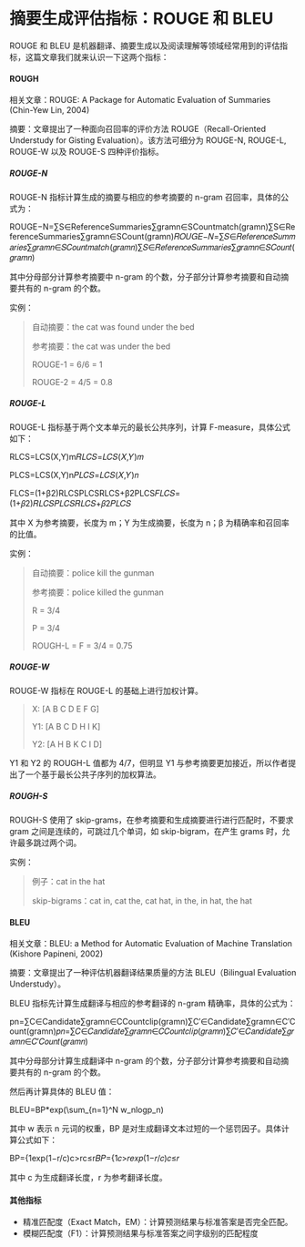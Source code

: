 # 摘要生成评估指标：ROUGE 和 BLEU

ROUGE 和 BLEU 是机器翻译、摘要生成以及阅读理解等领域经常用到的评估指标，这篇文章我们就来认识一下这两个指标：

#### ROUGH



相关文章：ROUGE: A Package for Automatic Evaluation of Summaries (Chin-Yew Lin, 2004)

摘要：文章提出了一种面向召回率的评价方法 ROUGE（Recall-Oriented Understudy for Gisting Evaluation）。该方法可细分为 ROUGE-N, ROUGE-L, ROUGE-W 以及 ROUGE-S 四种评价指标。

##### ROUGE-N

ROUGE-N 指标计算生成的摘要与相应的参考摘要的 n-gram 召回率，具体的公式为：

ROUGE−N=∑S∈ReferenceSummaries∑gramn∈SCountmatch(gramn)∑S∈ReferenceSummaries∑gramn∈SCount(gramn)𝑅𝑂𝑈𝐺𝐸−𝑁=∑𝑆∈𝑅𝑒𝑓𝑒𝑟𝑒𝑛𝑐𝑒𝑆𝑢𝑚𝑚𝑎𝑟𝑖𝑒𝑠∑𝑔𝑟𝑎𝑚𝑛∈𝑆𝐶𝑜𝑢𝑛𝑡𝑚𝑎𝑡𝑐ℎ(𝑔𝑟𝑎𝑚𝑛)∑𝑆∈𝑅𝑒𝑓𝑒𝑟𝑒𝑛𝑐𝑒𝑆𝑢𝑚𝑚𝑎𝑟𝑖𝑒𝑠∑𝑔𝑟𝑎𝑚𝑛∈𝑆𝐶𝑜𝑢𝑛𝑡(𝑔𝑟𝑎𝑚𝑛)

其中分母部分计算参考摘要中 n-gram 的个数，分子部分计算参考摘要和自动摘要共有的 n-gram 的个数。

实例：

> 自动摘要：the cat was found under the bed
>
> 参考摘要：the cat was under the bed
>
> ROUGE-1 = 6/6 = 1
>
> ROUGE-2 = 4/5 = 0.8

##### ROUGE-L

ROUGE-L 指标基于两个文本单元的最长公共序列，计算 F-measure，具体公式如下：

RLCS=LCS(X,Y)m𝑅𝐿𝐶𝑆=𝐿𝐶𝑆(𝑋,𝑌)𝑚

PLCS=LCS(X,Y)n𝑃𝐿𝐶𝑆=𝐿𝐶𝑆(𝑋,𝑌)𝑛

FLCS=(1+β2)RLCSPLCSRLCS+β2PLCS𝐹𝐿𝐶𝑆=(1+𝛽2)𝑅𝐿𝐶𝑆𝑃𝐿𝐶𝑆𝑅𝐿𝐶𝑆+𝛽2𝑃𝐿𝐶𝑆

其中 X 为参考摘要，长度为 m；Y 为生成摘要，长度为 n；β 为精确率和召回率的比值。

实例：

> 自动摘要：police kill the gunman
>
> 参考摘要：police killed the gunman
>
> R = 3/4
>
> P = 3/4
>
> ROUGH-L = F = 3/4 = 0.75

##### ROUGE-W

ROUGE-W 指标在 ROUGE-L 的基础上进行加权计算。

> X: [A B C D E F G]
>
> Y1: [A B C D H I K]
>
> Y2: [A H B K C I D]

Y1 和 Y2 的 ROUGH-L 值都为 4/7，但明显 Y1 与参考摘要更加接近，所以作者提出了一个基于最长公共子序列的加权算法。

##### ROUGH-S

ROUGH-S 使用了 skip-grams，在参考摘要和生成摘要进行进行匹配时，不要求 gram 之间是连续的，可跳过几个单词，如 skip-bigram，在产生 grams 时，允许最多跳过两个词。

实例：

> 例子：cat in the hat
>
> skip-bigrams：cat in, cat the, cat hat, in the, in hat, the hat

#### BLEU



相关文章：BLEU: a Method for Automatic Evaluation of Machine Translation (Kishore Papineni, 2002)

摘要：文章提出了一种评估机器翻译结果质量的方法 BLEU（Bilingual Evaluation Understudy）。

BLEU 指标先计算生成翻译与相应的参考翻译的 n-gram 精确率，具体的公式为：

pn=∑C∈Candidate∑gramn∈CCountclip(gramn)∑C′∈Candidate∑gramn∈C′Count(gramn)𝑝𝑛=∑𝐶∈𝐶𝑎𝑛𝑑𝑖𝑑𝑎𝑡𝑒∑𝑔𝑟𝑎𝑚𝑛∈𝐶𝐶𝑜𝑢𝑛𝑡𝑐𝑙𝑖𝑝(𝑔𝑟𝑎𝑚𝑛)∑𝐶′∈𝐶𝑎𝑛𝑑𝑖𝑑𝑎𝑡𝑒∑𝑔𝑟𝑎𝑚𝑛∈𝐶′𝐶𝑜𝑢𝑛𝑡(𝑔𝑟𝑎𝑚𝑛)

其中分母部分计算生成翻译中 n-gram 的个数，分子部分计算参考摘要和自动摘要共有的 n-gram 的个数。

然后再计算具体的 BLEU 值：

BLEU=BP*exp(\sum_{n=1}^N w_nlogp_n)

其中 w 表示 n 元词的权重，BP 是对生成翻译文本过短的一个惩罚因子。具体计算公式如下：

BP={1exp(1−r/c)c>rc≤r𝐵𝑃={1𝑐>𝑟𝑒𝑥𝑝(1−𝑟/𝑐)𝑐≤𝑟

其中 c 为生成翻译长度，r 为参考翻译长度。

#### 其他指标



- 精准匹配度（Exact Match，EM）：计算预测结果与标准答案是否完全匹配。
- 模糊匹配度（F1）：计算预测结果与标准答案之间字级别的匹配程度